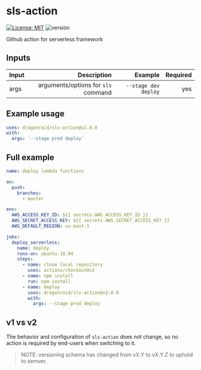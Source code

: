 # sls-action

[![License: MIT](https://img.shields.io/badge/License-MIT-yellow.svg)](https://opensource.org/licenses/MIT)
![version](https://img.shields.io/badge/version-2.0.0-blue)

Github action for serverless framework

## Inputs

| Input |                         Description |              Example | Required |
| :---- | ----------------------------------: | -------------------: | -------: |
| args  | arguments/options for `sls` command | `--stage dev deploy` |      yes |

## Example usage

```yaml
uses: dragonraid/sls-action@v2.0.0
with:
  args: '--stage prod deploy'
```

## Full example

```yaml
name: deploy lambda functions

on:
  push:
    branches:
      - master

env:
  AWS_ACCESS_KEY_ID: ${{ secrets.AWS_ACCESS_KEY_ID }}
  AWS_SECRET_ACCESS_KEY: ${{ secrets.AWS_SECRET_ACCESS_KEY }}
  AWS_DEFAULT_REGION: us-east-1

jobs:
  deploy_serverless:
    name: deploy
    runs-on: ubuntu-18.04
    steps:
      - name: clone local repository
        uses: actions/checkout@v2
      - name: npm install
        run: npm install
      - name: deploy
        uses: dragonraid/sls-action@v2.0.0
        with:
          args: --stage prod deploy
```

## v1 vs v2

The behavior and configuration of `sls-action` does not change, so no action is required by end-users when switching to it.

> NOTE: versioning schema has changed from vX.Y to vX.Y.Z to uphold to semver.
